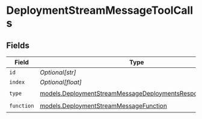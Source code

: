 # DeploymentStreamMessageToolCalls


## Fields

| Field                                                                                                                      | Type                                                                                                                       | Required                                                                                                                   | Description                                                                                                                |
| -------------------------------------------------------------------------------------------------------------------------- | -------------------------------------------------------------------------------------------------------------------------- | -------------------------------------------------------------------------------------------------------------------------- | -------------------------------------------------------------------------------------------------------------------------- |
| `id`                                                                                                                       | *Optional[str]*                                                                                                            | :heavy_minus_sign:                                                                                                         | N/A                                                                                                                        |
| `index`                                                                                                                    | *Optional[float]*                                                                                                          | :heavy_minus_sign:                                                                                                         | N/A                                                                                                                        |
| `type`                                                                                                                     | [models.DeploymentStreamMessageDeploymentsResponse200Type](../models/deploymentstreammessagedeploymentsresponse200type.md) | :heavy_check_mark:                                                                                                         | N/A                                                                                                                        |
| `function`                                                                                                                 | [models.DeploymentStreamMessageFunction](../models/deploymentstreammessagefunction.md)                                     | :heavy_check_mark:                                                                                                         | N/A                                                                                                                        |
